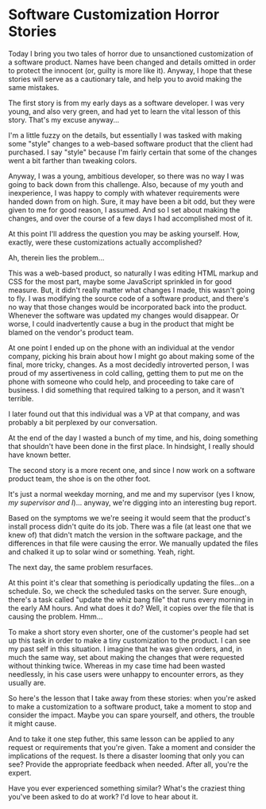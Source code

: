 Software Customization Horror Stories
=====================================

Today I bring you two tales of horror due to unsanctioned customization of a
software product. Names have been changed and details omitted in order to
protect the innocent (or, guilty is more like it). Anyway, I hope that these
stories will serve as a cautionary tale, and help you to avoid making the same
mistakes.

The first story is from my early days as a software developer. I was very young,
and also very green, and had yet to learn the vital lesson of this story. That's
my excuse anyway...

I'm a little fuzzy on the details, but essentially I was tasked with making some
"style" changes to a web-based software product that the client had purchased.
I say "style" because I'm fairly certain that some of the changes went a bit
farther than tweaking colors.

Anyway, I was a young, ambitious developer, so there was no way I was going to
back down from this challenge. Also, because of my youth and inexperience, I was
happy to comply with whatever requirements were handed down from on high. Sure,
it may have been a bit odd, but they were given to me for good reason, I assumed.
And so I set about making the changes, and over the course of a few days I had
accomplished most of it.

At this point I'll address the question you may be asking yourself. How, exactly,
were these customizations actually accomplished?

Ah, therein lies the problem...

This was a web-based product, so naturally I was editing HTML markup and CSS for
the most part, maybe some JavaScript sprinkled in for good measure. But, it
didn't really matter what changes I made, this wasn't going to fly. I was 
modifying the source code of a software product, and there's no way that those
changes would be incorporated back into the product. Whenever the software was
updated my changes would disappear. Or worse, I could inadvertently cause a bug
in the product that might be blamed on the vendor's product team.

At one point I ended up on the phone with an individual at the vendor company,
picking his brain about how I might go about making some of the final, more
tricky, changes. As a most decidedly introverted person, I was proud of my
assertiveness in cold calling, getting them to put me on the phone with someone
who could help, and proceeding to take care of business. I did something that
required talking to a person, and it wasn't terrible.

I later found out that this individual was a VP at that company, and was
probably a bit perplexed by our conversation.

At the end of the day I wasted a bunch of my time, and his, doing something that
shouldn't have been done in the first place. In hindsight, I really should have
known better.

The second story is a more recent one, and since I now work on a software
product team, the shoe is on the other foot.

It's just a normal weekday morning, and me and my supervisor (yes I know,
*my supervisor and I*)... anyway, we're digging into an interesting bug report.

Based on the symptoms we we're seeing it would seem that the product's install
process didn't quite do its job. There was a file (at least one that we knew of)
that didn't match the version in the software package, and the differences in
that file were causing the error. We manually updated the files and chalked it
up to solar wind or something. Yeah, right.

The next day, the same problem resurfaces.

At this point it's clear that something is periodically updating the files...on
a schedule. So, we check the scheduled tasks on the server. Sure enough, there's
a task called "update the whiz bang file" that runs every morning in the early
AM hours. And what does it do? Well, it copies over the file that is causing
the problem. Hmm...

To make a short story even shorter, one of the customer's people had set up this
task in order to make a tiny customization to the product. I can see my past
self in this situation. I imagine that he was given orders, and, in much the
same way, set about making the changes that were requested without thinking
twice. Whereas in my case time had been wasted needlessly, in his case users
were unhappy to encounter errors, as they usually are.

So here's the lesson that I take away from these stories: when you're asked to
make a customization to a software product, take a moment to stop and consider
the impact. Maybe you can spare yourself, and others, the trouble it might cause.

And to take it one step futher, this same lesson can be applied to any request
or requirements that you're given. Take a moment and consider the implications
of the request. Is there a disaster looming that only you can see? Provide the
appropriate feedback when needed. After all, you're the expert.

Have you ever experienced something similar? What's the craziest thing you've
been asked to do at work? I'd love to hear about it.
